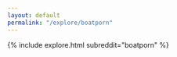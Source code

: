 ```yaml
---
layout: default
permalink: "/explore/boatporn"
---
```


<link rel="stylesheet" type="text/css" href="/static/css/explore.css">
{% include explore.html subreddit="boatporn" %}
